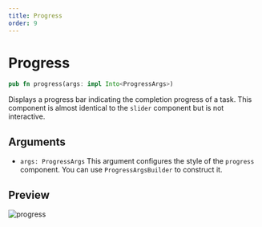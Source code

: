 ```yaml
---
title: Progress
order: 9
---
```


# Progress

```rust
pub fn progress(args: impl Into<ProgressArgs>)
```

Displays a progress bar indicating the completion progress of a task. This component is almost identical to the `slider` component but is not interactive.

## Arguments

- `args: ProgressArgs`
  This argument configures the style of the `progress` component. You can use `ProgressArgsBuilder` to construct it.

## Preview

![progress](/progress_example.png)
